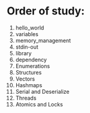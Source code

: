 # Order of study:

1. hello_world
2. variables
3. memory_management
4. stdin-out
5. library
6. dependency
7. Enumerations
8. Structures
9. Vectors
10. Hashmaps
11. Serial and Deserialize
12. Threads
13. Atomics and Locks
